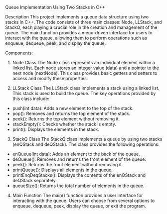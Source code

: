 Queue Implementation Using Two Stacks in C++

Description
This project implements a queue data structure using two stacks in C++. The code consists of three main classes: Node, LLStack, and StackQ, each playing a crucial role in the creation and management of the queue. The main function provides a menu-driven interface for users to interact with the queue, allowing them to perform operations such as enqueue, dequeue, peek, and display the queue.

Components:
1. Node Class
The Node class represents an individual element within a linked list. Each node stores an integer value (data) and a pointer to the next node (nextNode). This class provides basic getters and setters to access and modify these properties.

2. LLStack Class
The LLStack class implements a stack using a linked list. This stack is used to build the queue. The key operations provided by this class include:
- push(int data): Adds a new element to the top of the stack.
- pop(): Removes and returns the top element of the stack.
- peek(): Returns the top element without removing it.
- stackEmpty(): Checks whether the stack is empty.
- print(): Displays the elements in the stack.

3. StackQ Class
The StackQ class implements a queue by using two stacks (enQStack and deQStack). The class provides the following operations:
- enQueue(int data): Adds an element to the back of the queue.
- deQueue(): Removes and returns the front element of the queue.
- peek(): Returns the front element without removing it.
- printQueue(): Displays all elements in the queue.
- printEnqDeqStacks(): Displays the contents of the enQStack and deQStack separately.
- queueSize(): Returns the total number of elements in the queue.

4. Main Function
The main() function provides a user interface for interacting with the queue. Users can choose from several options to enqueue, dequeue, peek, display the queue, or exit the program.
